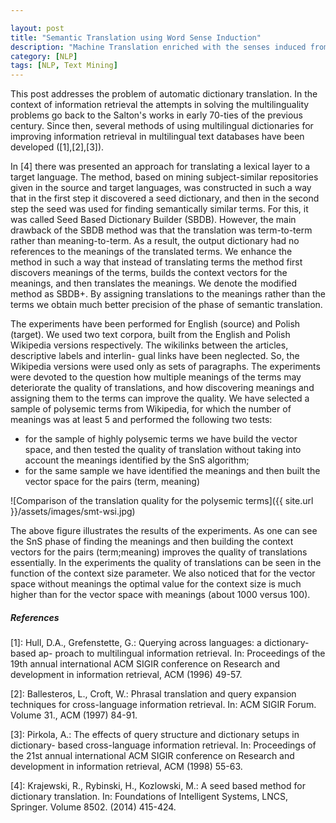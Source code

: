 ```yaml
---

layout: post
title: "Semantic Translation using Word Sense Induction"
description: "Machine Translation enriched with the senses induced from the input source corpora"
category: [NLP]
tags: [NLP, Text Mining]
---
```


This post addresses the problem of automatic dictionary translation. In the context of information retrieval the attempts in solving the multilinguality problems go back to the Salton's works in early 70-ties of the previous century. Since then, several methods of using multilingual dictionaries for improving information retrieval in multilingual text databases have been developed ([1],[2],[3]).

<!--more-->

In [4] there was presented an approach for translating a lexical layer to a target language. The method, based on mining subject-similar repositories given in the source and target languages, was constructed in such a way that in the first step it discovered a seed dictionary, and then in the second step the seed was used for finding semantically similar terms. For this, it was called Seed Based Dictionary Builder (SBDB). However, the main drawback of the SBDB method was that the translation was term-to-term rather than meaning-to-term. As a result, the output dictionary had no references to the meanings of the translated terms. We enhance the method in such a way that instead of translating terms the method first discovers meanings of the terms, builds the context vectors for the meanings, and then translates the meanings. We denote the modified method as SBDB+. By assigning translations to the meanings rather than the terms we obtain much better precision of the phase of semantic translation.

The experiments have been performed for English (source) and Polish (target).
We used two text corpora, built from the English and Polish Wikipedia versions
respectively. The wikilinks between the articles, descriptive labels and interlin-
gual links have been neglected. So, the Wikipedia versions were used only as sets
of paragraphs.
The experiments were devoted to the question how multiple meanings of the terms may deteriorate the quality of translations, and how discovering meanings and assigning them to the terms can improve the quality. We have selected a sample of polysemic terms from Wikipedia, for which the number of meanings was at least 5 and performed the following two
tests:
 
 - for the sample of highly polysemic terms we have build the vector space,
and then tested the quality of translation without taking into account the
meanings identified by the SnS algorithm;
 - for the same sample we have identified the meanings and then built the
vector space for the pairs (term, meaning)

![Comparison of the translation quality for the polysemic terms]({{ site.url }}/assets/images/smt-wsi.jpg)

The above figure illustrates the results of the experiments. As one can see the SnS
phase of finding the meanings and then building the context vectors for the pairs (term;meaning) improves the quality of translations essentially. In the experiments the quality of translations can be seen in the function of the context size parameter.
We also noticed that for the vector space without meanings the optimal value for the context size is much higher than for the vector space with meanings (about 1000 versus 100).


##### References
[1]: Hull, D.A., Grefenstette, G.: Querying across languages: a dictionary-based ap-
proach to multilingual information retrieval. In: Proceedings of the 19th annual
international ACM SIGIR conference on Research and development in information
retrieval, ACM (1996) 49-57.

[2]: Ballesteros, L., Croft, W.: Phrasal translation and query expansion techniques for
cross-language information retrieval. In: ACM SIGIR Forum. Volume 31., ACM
(1997) 84-91.

[3]: Pirkola, A.: The effects of query structure and dictionary setups in dictionary-
based cross-language information retrieval. In: Proceedings of the 21st annual
international ACM SIGIR conference on Research and development in information
retrieval, ACM (1998) 55-63.

[4]: Krajewski, R., Rybinski, H., Kozlowski, M.: A seed based method for dictionary
translation. In: Foundations of Intelligent Systems, LNCS, Springer. Volume 8502.
(2014) 415-424.